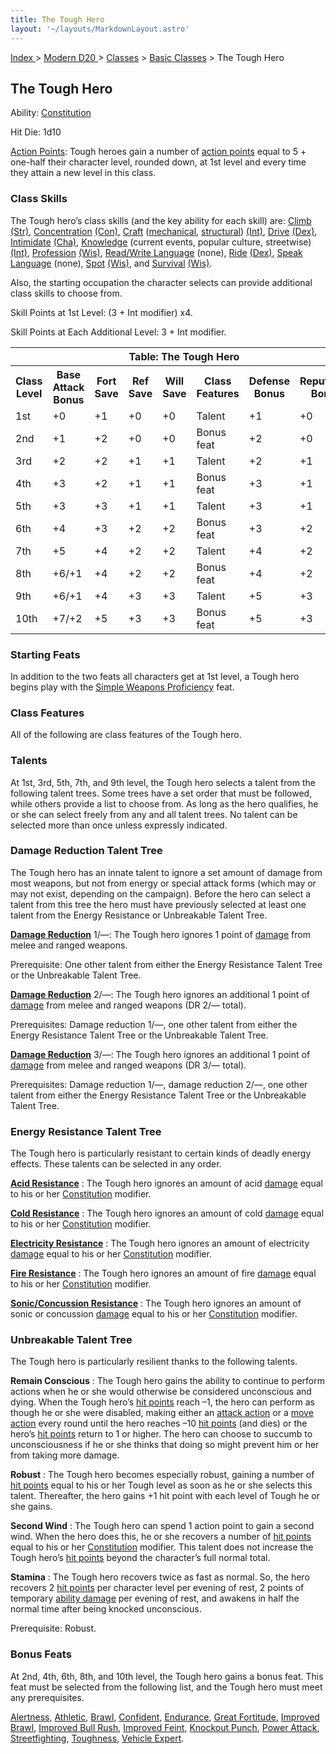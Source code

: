 ```yaml
---
title: The Tough Hero
layout: '~/layouts/MarkdownLayout.astro'
---
```


[ Index ](/) > [ Modern D20 ](/modern.d20.srd) > [Classes](/modern.d20.srd/classes) > [Basic Classes](/modern.d20.srd/classes/basic) > The Tough Hero

## The Tough Hero

Ability: [Constitution](/modern.d20.srd/basics/ability.scores)

Hit Die: 1d10

[Action Points](/modern.d20.srd/basics/action.points): Tough heroes gain a
number of [action points](/modern.d20.srd/basics/action.points) equal to 5 +
one-half their character level, rounded down, at 1st level and every time they
attain a new level in this class.

### Class Skills

The Tough hero’s class skills (and the key ability for each skill) are:
[Climb](/modern.d20.srd/skills/climb)
[(Str)](/modern.d20.srd/basics/ability.scores),
[Concentration](/modern.d20.srd/skills/concentration)
[(Con)](/modern.d20.srd/basics/ability.scores),
[Craft](/modern.d20.srd/skills/craft)
([mechanical](/modern.d20.srd/skills/craft.mechanical),
[structural](/modern.d20.srd/skills/craft.structural))
[(Int)](/modern.d20.srd/basics/ability.scores),
[Drive](/modern.d20.srd/skills/drive)
[(Dex)](/modern.d20.srd/basics/ability.scores),
[Intimidate](/modern.d20.srd/skills/intimidate)
[(Cha)](/modern.d20.srd/basics/ability.scores),
[Knowledge](/modern.d20.srd/skills/knowledge) (current events, popular
culture, streetwise) [(Int)](/modern.d20.srd/basics/ability.scores),
[Profession](/modern.d20.srd/skills/profession)
[(Wis)](/modern.d20.srd/basics/ability.scores), [Read/Write Language](/modern.d20.srd/skills/read.write.language) (none),
[Ride](/modern.d20.srd/skills/ride)
[(Dex)](/modern.d20.srd/basics/ability.scores), [Speak Language](/modern.d20.srd/skills/speak.language) (none),
[Spot](/modern.d20.srd/skills/spot)
[(Wis)](/modern.d20.srd/basics/ability.scores), and
[Survival](/modern.d20.srd/skills/survival)
[(Wis)](/modern.d20.srd/basics/ability.scores).

Also, the starting occupation the character selects can provide additional
class skills to choose from.

Skill Points at 1st Level: (3 + Int modifier) x4.

Skill Points at Each Additional Level: 3 + Int modifier.


<table> <tr> <th colspan="8">Table: The Tough Hero</th> </tr> <tr> <th>Class Level</th><th>Base Attack Bonus</th><th>Fort Save</th><th>Ref Save</th><th>Will Save</th><th>Class Features</th><th>Defense Bonus</th><th>Reputation Bonus</th> </tr> <tr> <td>1st</td><td>+0</td><td>+1</td><td>+0</td><td>+0</td><td>Talent</td><td>+1</td><td>+0</td> </tr> <tr class="shaded"> <td>2nd</td><td>+1</td><td>+2</td><td>+0</td><td>+0</td><td>Bonus feat</td><td>+2</td><td>+0</td> </tr> <tr> <td>3rd</td><td>+2</td><td>+2</td><td>+1</td><td>+1</td><td>Talent</td><td>+2</td><td>+1</td> </tr> <tr class="shaded"> <td>4th</td><td>+3</td><td>+2</td><td>+1</td><td>+1</td><td>Bonus feat</td><td>+3</td><td>+1</td> </tr> <tr> <td>5th</td><td>+3</td><td>+3</td><td>+1</td><td>+1</td><td>Talent</td><td>+3</td><td>+1</td> </tr> <tr class="shaded"> <td>6th</td><td>+4</td><td>+3</td><td>+2</td><td>+2</td><td>Bonus feat</td><td>+3</td><td>+2</td> </tr> <tr> <td>7th</td><td>+5</td><td>+4</td><td>+2</td><td>+2</td><td>Talent</td><td>+4</td><td>+2</td> </tr> <tr class="shaded"> <td>8th</td><td>+6/+1</td><td>+4</td><td>+2</td><td>+2</td><td>Bonus feat</td><td>+4</td><td>+2</td> </tr> <tr> <td>9th</td><td>+6/+1</td><td>+4</td><td>+3</td><td>+3</td><td>Talent</td><td>+5</td><td>+3</td> </tr> <tr class="shaded"> <td>10th</td><td>+7/+2</td><td>+5</td><td>+3</td><td>+3</td><td>Bonus feat</td><td>+5</td><td>+3</td> </tr></table>



### Starting Feats

In addition to the two feats all characters get at 1st level, a Tough hero
begins play with the [Simple Weapons Proficiency](/modern.d20.srd/feats/simple.weapons.proficiency) feat.

### Class Features

All of the following are class features of the Tough hero.

### Talents

At 1st, 3rd, 5th, 7th, and 9th level, the Tough hero selects a talent from the
following talent trees. Some trees have a set order that must be followed,
while others provide a list to choose from. As long as the hero qualifies, he
or she can select freely from any and all talent trees. No talent can be
selected more than once unless expressly indicated.

### Damage Reduction Talent Tree

The Tough hero has an innate talent to ignore a set amount of damage from most
weapons, but not from energy or special attack forms (which may or may not
exist, depending on the campaign). Before the hero can select a talent from
this tree the hero must have previously selected at least one talent from the
Energy Resistance or Unbreakable Talent Tree.

**[Damage Reduction](/modern.d20.srd/special.abilities/damage.reduction)**
1/—: The Tough hero ignores 1 point of [damage](/modern.d20.srd/combat/damage)
from melee and ranged weapons.

Prerequisite: One other talent from either the Energy Resistance Talent Tree
or the Unbreakable Talent Tree.

**[Damage Reduction](/modern.d20.srd/special.abilities/damage.reduction)**
2/—: The Tough hero ignores an additional 1 point of
[damage](/modern.d20.srd/combat/damage) from melee and ranged weapons (DR 2/—
total).

Prerequisites: Damage reduction 1/—, one other talent from either the Energy
Resistance Talent Tree or the Unbreakable Talent Tree.

**[Damage Reduction](/modern.d20.srd/special.abilities/damage.reduction)**
3/—: The Tough hero ignores an additional 1 point of
[damage](/modern.d20.srd/combat/damage) from melee and ranged weapons (DR 3/—
total).

Prerequisites: Damage reduction 1/—, damage reduction 2/—, one other talent
from either the Energy Resistance Talent Tree or the Unbreakable Talent Tree.

### Energy Resistance Talent Tree

The Tough hero is particularly resistant to certain kinds of deadly energy
effects. These talents can be selected in any order.

**[Acid Resistance](/modern.d20.srd/special.abilities/resistance.to.energy)**
: The Tough hero ignores an amount of acid
[damage](/modern.d20.srd/combat/damage) equal to his or her
[Constitution](/modern.d20.srd/basics/ability.scores) modifier.

**[Cold Resistance](/modern.d20.srd/special.abilities/resistance.to.energy)**
: The Tough hero ignores an amount of cold
[damage](/modern.d20.srd/combat/damage) equal to his or her
[Constitution](/modern.d20.srd/basics/ability.scores) modifier.

**[Electricity Resistance](/modern.d20.srd/special.abilities/resistance.to.energy)** : The
Tough hero ignores an amount of electricity
[damage](/modern.d20.srd/combat/damage) equal to his or her
[Constitution](/modern.d20.srd/basics/ability.scores) modifier.

**[Fire Resistance](/modern.d20.srd/special.abilities/resistance.to.energy)**
: The Tough hero ignores an amount of fire
[damage](/modern.d20.srd/combat/damage) equal to his or her
[Constitution](/modern.d20.srd/basics/ability.scores) modifier.

**[Sonic/Concussion Resistance](/modern.d20.srd/special.abilities/resistance.to.energy)** : The
Tough hero ignores an amount of sonic or concussion
[damage](/modern.d20.srd/combat/damage) equal to his or her
[Constitution](/modern.d20.srd/basics/ability.scores) modifier.

### Unbreakable Talent Tree

The Tough hero is particularly resilient thanks to the following talents.

**Remain Conscious** : The Tough hero gains the ability to continue to perform
actions when he or she would otherwise be considered unconscious and dying.
When the Tough hero’s [hit points](/modern.d20.srd/combat/hit.points) reach
–1, the hero can perform as though he or she were disabled, making either an
[attack action](/modern.d20.srd/combat/attack.actions) or a [move action](/modern.d20.srd/combat/move.actions) every round until the hero
reaches –10 [hit points](/modern.d20.srd/combat/hit.points) (and dies) or the
hero’s [hit points](/modern.d20.srd/combat/hit.points) return to 1 or higher.
The hero can choose to succumb to unconsciousness if he or she thinks that
doing so might prevent him or her from taking more damage.

**Robust** : The Tough hero becomes especially robust, gaining a number of
[hit points](/modern.d20.srd/combat/hit.points) equal to his or her Tough
level as soon as he or she selects this talent. Thereafter, the hero gains +1
hit point with each level of Tough he or she gains.

**Second Wind** : The Tough hero can spend 1 action point to gain a second
wind. When the hero does this, he or she recovers a number of [hit points](/modern.d20.srd/combat/hit.points) equal to his or her
[Constitution](/modern.d20.srd/basics/ability.scores) modifier. This talent
does not increase the Tough hero’s [hit points](/modern.d20.srd/combat/hit.points) beyond the character’s full normal
total.

**Stamina** : The Tough hero recovers twice as fast as normal. So, the hero
recovers 2 [hit points](/modern.d20.srd/combat/hit.points) per character level
per evening of rest, 2 points of temporary [ability damage](/modern.d20.srd/special.abilities/ability.score.reduction) per evening
of rest, and awakens in half the normal time after being knocked unconscious.

Prerequisite: Robust.

### Bonus Feats

At 2nd, 4th, 6th, 8th, and 10th level, the Tough hero gains a bonus feat. This
feat must be selected from the following list, and the Tough hero must meet
any prerequisites.

[Alertness](/modern.d20.srd/feats/alertness),
[Athletic](/modern.d20.srd/feats/athletic),
[Brawl](/modern.d20.srd/feats/brawl),
[Confident](/modern.d20.srd/feats/confident),
[Endurance](/modern.d20.srd/feats/endurance), [Great Fortitude](/modern.d20.srd/feats/great.fortitude), [Improved Brawl](/modern.d20.srd/feats/improved.brawl), [Improved Bull Rush](/modern.d20.srd/feats/improved.bull.rush), [Improved Feint](/modern.d20.srd/feats/improved.feint), [Knockout Punch](/modern.d20.srd/feats/knockout.punch), [Power Attack](/modern.d20.srd/feats/power.attack),
[Streetfighting](/modern.d20.srd/feats/streetfighting),
[Toughness](/modern.d20.srd/feats/toughness), [Vehicle Expert](/modern.d20.srd/feats/vehicle.expert).

